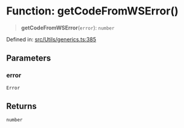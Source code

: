 # Function: getCodeFromWSError()

> **getCodeFromWSError**(`error`): `number`

Defined in: [src/Utils/generics.ts:385](https://github.com/Fokusdotid/bail/blob/8b525f9ebcc20cb9acd0f880b6ad58976e38b117/src/Utils/generics.ts#L385)

## Parameters

### error

`Error`

## Returns

`number`
